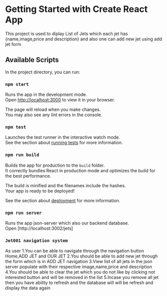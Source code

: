 # Getting Started with Create React App
This project is used to diplay List of Jets which each jet has
{name,image,price and description} and also one can add new jet using add jet form

## Available Scripts

In the project directory, you can run:

### `npm start`

Runs the app in the development mode.\
Open [http://localhost:3000](http://localhost:3000) to view it in your browser.

The page will reload when you make changes.\
You may also see any lint errors in the console.

### `npm test`

Launches the test runner in the interactive watch mode.\
See the section about [running tests](https://facebook.github.io/create-react-app/docs/running-tests) for more information.

### `npm run build`

Builds the app for production to the `build` folder.\
It correctly bundles React in production mode and optimizes the build for the best performance.

The build is minified and the filenames include the hashes.\
Your app is ready to be deployed!

See the section about [deployment](https://facebook.github.io/create-react-app/docs/deployment) for more information.

### `npm run server`
Runs the app json-server which also our backend database.\
Open [http://localhost:3002/jets]

### `Jet001 navigation system`
As user
1.You can be able to navigate through the navigation button
Home,ADD JET and OUR JET
2.You should be able to add new jet through the form which is in ADD JET navigation
3.View list of all jets in the json server populate with their respective image,name,price and description
4.You should be able to clear the jet which you do not like by clicking not interested button and will be removed in the list
5.Incase you remove all jet then you have ability to refresh and the database will will be refresh and display the data again

